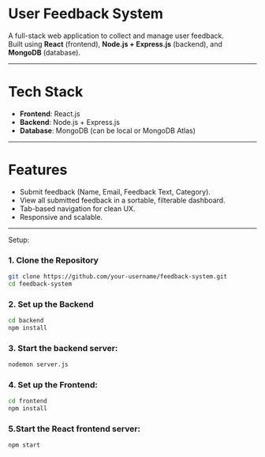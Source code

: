 # User Feedback System

A full-stack web application to collect and manage user feedback.  
Built using **React** (frontend), **Node.js + Express.js** (backend), and **MongoDB** (database).

---

# Tech Stack
- **Frontend**: React.js
- **Backend**: Node.js + Express.js
- **Database**: MongoDB (can be local or MongoDB Atlas)

---

# Features
- Submit feedback (Name, Email, Feedback Text, Category).
- View all submitted feedback in a sortable, filterable dashboard.
- Tab-based navigation for clean UX.
- Responsive and scalable.

---
Setup:

### 1. Clone the Repository
```bash
git clone https://github.com/your-username/feedback-system.git
cd feedback-system
```

### 2. Set up the Backend
```bash
cd backend
npm install
```

### 3. Start the backend server:
```bash
nodemon server.js
```

### 4. Set up the Frontend:
```bash
cd frontend
npm install
```

### 5.Start the React frontend server:
```bash
npm start
```

